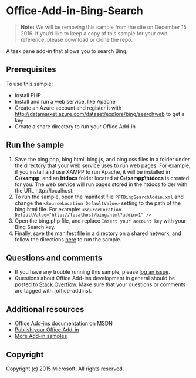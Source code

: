 # Office-Add-in-Bing-Search

>**Note:**  We will be removing this sample from the site on December 15, 2016. If you’d like to keep a copy of this sample for your own reference, please download or clone the repo.

A task pane add-in that allows you to search Bing.

## Prerequisites

To use this sample:

* Install PHP
* Install and run a web service, like Apache
* Create an Azure account and register it with http://datamarket.azure.com/dataset/explore/bing/searchweb to get a key
* Create a share directory to run your Office Add-in

## Run the sample

1. Save the bing.php, bing.html, bing.js, and bing.css files in a folder under the directory that your web service uses to run web pages. For example, if you install and use XAMPP to run Apache, it will be installed in **C:\xampp**, and an **htdocs** folder located at **C:\xampp\htdocs** is created for you. The web service will run pages stored in the htdocs folder with the URL http://localhost. 
2. To run the sample, open the manifest file `PPTBingSearchAddin.xml` and change the `<SourceLocation DefaultValue>` setting to the path of the bing.html file. For example: `<SourceLocation DefaultValue="http://localhost/bing.html?addin=1" />`
3. Open the bing.php file, and replace `Insert your account key` with your Bing Search key.
5. Finally, save the manifest file in a directory on a shared network, and follow the directions [here](https://msdn.microsoft.com/EN-US/library/office/fp123503.aspx) to run the sample.

## Questions and comments

* If you have any trouble running this sample, please [log an issue](https://github.com/OfficeDev/Office-Add-in-Bing-Search/issues).
* Questions about Office Add-ins development in general should be posted to [Stack Overflow](http://stackoverflow.com/questions/tagged/office-addins). Make sure that your questions or comments are tagged with [office-addins].

## Additional resources

* [Office Add-ins](http://msdn.microsoft.com/library/office/jj220060.aspx)  documentation on MSDN
* [Publish your Office Add-in](https://msdn.microsoft.com/EN-US/library/fp123515.aspx)
* [More Add-in samples](https://github.com/OfficeDev?utf8=%E2%9C%93&query=-Add-in)

## Copyright
Copyright (c) 2015 Microsoft. All rights reserved.
